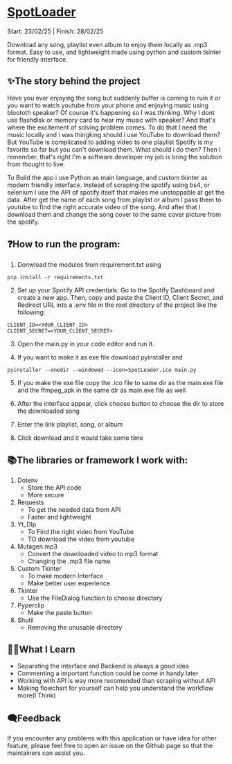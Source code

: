 # [SpotLoader](https://github.com/YandLim/SpotLoader)
Start: 23/02/25  |  Finish: 28/02/25

Download any song, playlist even album to enjoy them locally as .mp3 format.
Easy to use, and lightweight made using python and custom tkinter for friendly interface.

## ✨The story behind the project
Have you ever enjoying the song but suddenly buffer is coming to ruin it or you want to watch youtube from your phone and enjoying music using bloototh speaker?
Of course it's happening so I was thinking. Why I dont use flashdisk or memory card to hear my music with speaker? And that's where the excitement of solving problem comes. To do that I need the music locally and i was thingking should i use YouTube to download them? But YouTube is complicated to adding video to one playlist Spotify is my favorite so far but you can't download them. What should i do then? Then I remember, that's right I'm a software developer my job is bring the solution from thought to live.

To Build the app i use Python as main language, and custom tkinter as modern friendly interface. Instead of scraping the spotify using bs4, or selenium I use the API of spotify itself that makes me unstoppable at get the data.
After get the name of each song from playlist or album I pass them to youtube to find the right accurate video of the song. And after that I download them and change the song cover to the same cover picture from the spotify.

## ❓How to run the program:
1. Donwload the modules from requirement.txt using
```
pip install -r requirements.txt
```

2. Set up your Spotify API credentials: Go to the Spotify Dashboard and create a new app. Then, copy and paste the Client ID, Client Secret, and Redirect URL into a .env file in the root directory of the project like the following:
```
CLIENT_ID=<YOUR_CLIENT_ID>
CLIENT_SECRET=<YOUR_CLIENT_SECRET>
```

3. Open the main.py in your code editor and run it.

4. If you want to make it as exe file download pyinstaller and
```
pyinstaller --onedir --windowed --icon=SpotLoader.ico main.py
```

5. If you make the exe file copy the .ico file to same dir as the main.exe file and the ffmpeg_apk in the same dir as main.exe file as well

6. After the interface appear, click choose button to choose the dir to store the downloaded song
    
7. Enter the link playlist, song, or album
   
8. Click download and it would take some time

## 📚The libraries or framework I work with:
1. Dotenv
   - Store the API code
   - More secure
2. Requests
   - To get the needed data from API
   - Faster and lightweight
3. Yt_Dlp
   - To Find the right video from YouTube
   - TO download the video from youtube
4. Mutagen.mp3
   - Convert the downloaded video to mp3 format
   - Changing the .mp3 file name
5. Custom Tkinter
   - To make modern Interface
   - Make better user experience
6. Tkinter
   - Use the FileDialog function to choose directory
7. Pyperclip
   - Make the paste button
8. Shutil
   - Removing the unusable directory

## 🤷‍♂️What I Learn
- Separating the Interface and Backend is always a good idea
- Commenting a important function could be come in handy later
- Working with API is way more recomended than scraping without API
- Making flowchart for yourself can help you understand the workflow more(I Think)
   
## 🗨️Feedback
If you encounter any problems with this application or have idea for other feature, please feel free to open an issue on the Github page so that the maintainers can assist you.

